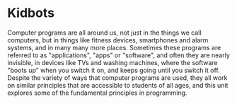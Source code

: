# Kidbots

Computer programs are all around us, not just in the things we call computers, but in things like fitness devices, smartphones and alarm systems, and in many many more places. Sometimes these programs are referred to as "applications", "apps" or "software", and often they are nearly invisible, in devices like TVs and washing machines, where the software "boots up" when you switch it on, and keeps going until you switch it off. Despite the variety of ways that computer programs are used, they all work on similar principles that are accessible to students of all ages, and this unit explores some of the fundamental principles in programming.